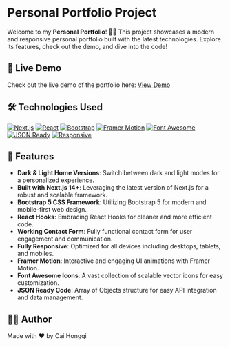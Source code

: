 # Personal Portfolio Project

Welcome to my **Personal Portfolio**! 🎨✨ This project showcases a modern and responsive personal portfolio built with the latest technologies. Explore its features, check out the demo, and dive into the code!

## 🚀 Live Demo

Check out the live demo of the portfolio here: [View Demo](https://sharpwoofer.github.io/portfolio/)

## 🛠️ Technologies Used

[![Next.js](https://img.shields.io/badge/Next.js-14%2B-blue?style=flat&logo=next.js&logoColor=white)](https://nextjs.org/)
[![React](https://img.shields.io/badge/React-%18.x%2B-61DAFB?style=flat&logo=react&logoColor=black)](https://reactjs.org/)
[![Bootstrap](https://img.shields.io/badge/Bootstrap-5%2B-563D7C?style=flat&logo=bootstrap&logoColor=white)](https://getbootstrap.com/)
[![Framer Motion](https://img.shields.io/badge/Framer%20Motion-^5.5.0-00C4CC?style=flat&logo=framer&logoColor=white)](https://www.framer.com/api/motion/)
[![Font Awesome](https://img.shields.io/badge/Font%20Awesome-6.4.0-339AF0?style=flat&logo=font-awesome&logoColor=white)](https://fontawesome.com/)
[![JSON Ready](https://img.shields.io/badge/JSON%20Ready-✅-4B4B4B?style=flat&logo=json&logoColor=white)](https://www.json.org/)
[![Responsive](https://img.shields.io/badge/Responsive-✅-00D084?style=flat&logo=responsive&logoColor=white)](https://www.w3.org/TR/css3-mediaqueries/)

## 🌟 Features

- **Dark & Light Home Versions**: Switch between dark and light modes for a personalized experience.
- **Built with Next.js 14+**: Leveraging the latest version of Next.js for a robust and scalable framework.
- **Bootstrap 5 CSS Framework**: Utilizing Bootstrap 5 for modern and mobile-first web design.
- **React Hooks**: Embracing React Hooks for cleaner and more efficient code.
- **Working Contact Form**: Fully functional contact form for user engagement and communication.
- **Fully Responsive**: Optimized for all devices including desktops, tablets, and mobiles.
- **Framer Motion**: Interactive and engaging UI animations with Framer Motion.
- **Font Awesome Icons**: A vast collection of scalable vector icons for easy customization.
- **JSON Ready Code**: Array of Objects structure for easy API integration and data management.

## 🧑‍💻 Author

Made with ❤️ by Cai Hongqi
